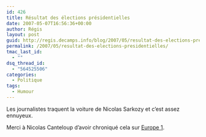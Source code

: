```yaml
---
id: 426
title: Résultat des élections présidentielles
date: 2007-05-07T16:56:36+00:00
author: Régis
layout: post
guid: http://regis.decamps.info/blog/2007/05/resultat-des-elections-presidentielles/
permalink: /2007/05/resultat-des-elections-presidentielles/
tmac_last_id:
  - ""
dsq_thread_id:
  - "564525506"
categories:
  - Politique
tags:
  - Humour
---
```

Les journalistes traquent la voiture de Nicolas Sarkozy et c’est assez ennuyeux.

Merci à Nicolas Canteloup d’avoir chroniqué cela sur [Europe 1](http://www.europe1.fr/informations/chroniques/697254/la-revue-de-presque.html).

<img src="http://www.europe1.fr//images/pix.gif" height="10" width="1" />

